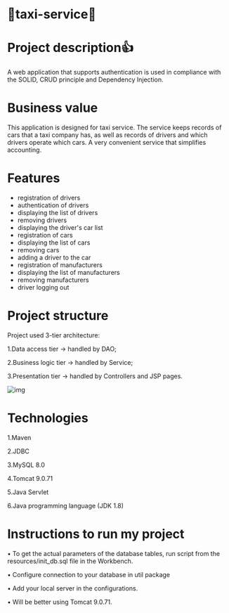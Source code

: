 # 🚖taxi-service🚖
# Project description👍
A web application that supports authentication is used in compliance with the SOLID, CRUD principle and Dependency Injection.
# Business value
This application is designed for taxi service. The service keeps records of cars that a taxi company has, as well as records of drivers and which drivers operate which cars. A very convenient service that simplifies accounting.
# Features
- registration of drivers
- authentication of drivers
- displaying the list of drivers
- removing drivers
- displaying the driver's car list
- registration of cars
- displaying the list of cars
- removing cars
- adding a driver to the car
- registration of manufacturers
- displaying the list of manufacturers
- removing manufacturers
- driver logging out
# Project structure
Project used 3-tier architecture:

1.Data access tier -> handled by DAO;

2.Business logic tier -> handled by Service;

3.Presentation tier -> handled by Controllers and JSP pages.

![img](https://user-images.githubusercontent.com/111267682/220085546-10bdddea-a42f-4402-915a-6ecd37e54552.png)

# Technologies
1.Maven

2.JDBC

3.MySQL 8.0

4.Tomcat 9.0.71

5.Java Servlet

6.Java programming language (JDK 1.8)

# Instructions to run my project
• To get the actual parameters of the database tables, run script from the resources/init_db.sql file in the Workbench.

• Configure connection to your database in util package

• Add your local server in the configurations.

• Will be better using Tomcat 9.0.71.
